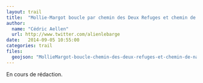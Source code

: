 ```yaml
---
layout: trail
title:  "Mollie-Margot boucle par chemin des Deux Refuges et chemin de Nazareth"
author:
  name: "Cédric Aellen"
  url: http://www.twitter.com/alienlebarge
date:   2014-09-05 10:55:00
categories: trail
files:
  geojson: "MollieMargot-boucle-chemin-des-deux-refuges-et-chemin-de-nazareth.geojson"
---
```


En cours de rédaction.
